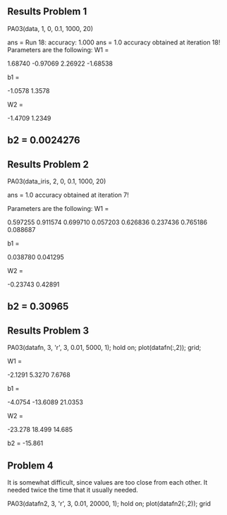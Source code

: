 ## Results Problem 1

PA03(data, 1, 0, 0.1, 1000, 20)

ans = Run 18: accuracy: 1.000
ans = 1.0 accuracy obtained at iteration 18!
Parameters are the following:
W1 =

   1.68740  -0.97069
   2.26922  -1.68538

b1 =

  -1.0578
   1.3578

W2 =

  -1.4709   1.2349

b2 =  0.0024276
---

## Results Problem 2

PA03(data_iris, 2, 0, 0.1, 1000, 20)

ans = 1.0 accuracy obtained at iteration 7!

Parameters are the following:
W1 =

   0.597255   0.911574   0.699710   0.057203
   0.626836   0.237436   0.765186   0.088687

b1 =

   0.038780
   0.041295

W2 =

  -0.23743   0.42891

b2 =  0.30965
---

## Results Problem 3

PA03(datafn, 3, 'r', 3, 0.01, 5000, 1); hold on; plot(datafn(:,2)); grid;

W1 =

  -2.1291
   5.3270
   7.6768

b1 =

   -4.0754
  -13.6089
   21.0353

W2 =

  -23.278   18.499   14.685

b2 = -15.861

## Problem 4

It is somewhat difficult, since values are too close from each other. It needed twice the time that it usually needed.

PA03(datafn2, 3, 'r', 3, 0.01, 20000, 1); hold on; plot(datafn2(:,2)); grid